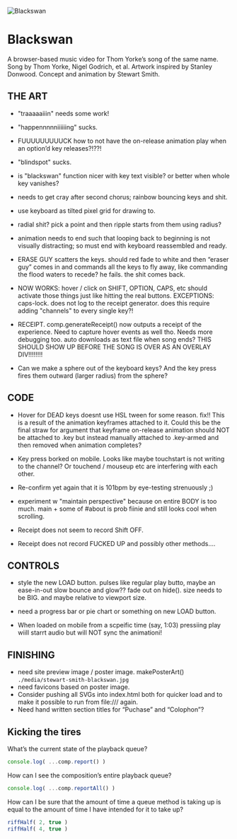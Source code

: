 

![Blackswan](./media/stewart-smith-blackswan.jpg "Blackswan")  

Blackswan
========================================================================

A browser-based music video for Thom Yorke’s song of the same name.
Song by Thom Yorke, Nigel Godrich, et al.
Artwork inspired by Stanley Donwood.
Concept and animation by Stewart Smith.  

  
  

THE ART
------------------------------------------------------------------------

- "traaaaaiiin" needs some work!

- "happennnnniiiiiing" sucks.

- FUUUUUUUUUCK how to not have the on-release animation play when an option’d key releases?!??!

- "blindspot" sucks.

- is "blackswan" function nicer with key text visible? or better when whole key vanishes?

- needs to get cray after second chorus; rainbow bouncing keys and shit.

- use keyboard as tilted pixel grid for drawing to.

- radial shit? pick a point and then ripple starts from them using radius?

- animation needs to end such that looping back to beginning is not visually distracting; so must end with keyboard reassembled and ready.

- ERASE GUY scatters the keys. should red fade to white and then “eraser guy” comes in and commands all the keys to fly away, like commanding the flood waters to recede? he fails. the shit comes back.

- NOW WORKS: hover / click on SHIFT, OPTION, CAPS, etc should activate those things just like hitting the real buttons. EXCEPTIONS: caps-lock. does not log to the receipt generator. does this require adding "channels" to every single key?!

- RECEIPT. comp.generateReceipt() now outputs a receipt of the experience. Need to capture hover events as well tho. Needs more debugging too. auto downloads as text file when song ends?
THIS SHOULD SHOW UP BEFORE THE SONG IS OVER AS AN OVERLAY DIV!!!!!!!!

- Can we make a sphere out of the keyboard keys? And the key press fires them outward (larger radius) from the sphere?




CODE
------------------------------------------------------------------------

- Hover for DEAD keys doesnt use HSL tween for some reason. fix!!
This is a result of the animation keyframes attached to it.
Could this be the final straw for argument that keyframe on-release animation should NOT be attached to .key but instead manually attached to .key-armed and then removed when animation completes?

- Key press borked on mobile. Looks like maybe touchstart is not writing to the channel? Or touchend / mouseup etc are interfering with each other.

- Re-confirm yet again that it is 101bpm by eye-testing strenuously ;)

- experiment w "maintain perspective" because on entire BODY is too much. main + some of #about is prob fiinie and still looks cool when scrolling. 

- Receipt does not seem to record Shift OFF.

- Receipt does not record FUCKED UP and possibly other methods....



CONTROLS
------------------------------------------------------------------------

- style the new LOAD button. pulses like regular play butto, maybe an ease-in-out slow bounce and glow?? fade out on hide(). size needs to be BIG. and maybe relative to viewport size. 

- need a progress bar or pie chart or something on new LOAD button. 

- When loaded on mobile from a scpeific time (say, 1:03)
pressiing play wiill starrt audio but will NOT sync the animationi!





FINISHING
------------------------------------------------------------------------
- need site preview image / poster image. makePosterArt() `./media/stewart-smith-blackswan.jpg`
- need favicons based on poster image.
- Consider pushing all SVGs into index.html both for quicker load and to make it possible to run from file:/// again.
- Need hand written section titles for “Puchase” and “Colophon”?





Kicking the tires
------------------------------------------------------------------------

What’s the current state of the playback queue?  
```javascript
console.log( ...comp.report() )

```
How can I see the composition’s entire playback queue?  
```javascript
console.log( ...comp.reportAll() )

```
  
How can I be sure that the amount of time a queue method is taking up 
is equal to the amount of time I have intended for it to take up?
```javascript
riffHalf( 2, true )
riffHalf( 4, true )

```



